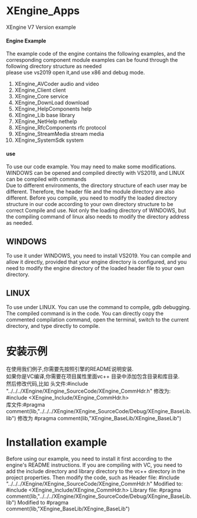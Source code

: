 # XEngine_Apps

XEngine V7 Version example

#### Engine Example
The example code of the engine contains the following examples, and the corresponding component module examples can be found through the following directory structure as needed  
please use vs2019 open it,and use x86 and debug mode.  

1. XEngine_AVCoder                  audio and video   
2. XEngine_Client                   client  
3. XEngine_Core                     service  
4. XEngine_DownLoad                 download  
5. XEngine_HelpComponents           help  
6. XEngine_Lib                      base library  
7. XEngine_NetHelp                  nethelp  
9. XEngine_RfcComponents            rfc protocol    
10. XEngine_StreamMedia             stream media  
11. XEngine_SystemSdk               system  

#### use
To use our code example. You may need to make some modifications. WINDOWS can be opened and compiled directly with VS2019, and LINUX can be compiled with commands  
Due to different environments, the directory structure of each user may be different. Therefore, the header file and the module directory are also different. Before you compile, you need to modify the loaded directory structure in our code according to your own directory structure to be correct Compile and use. Not only the loading directory of WINDOWS, but the compiling command of linux also needs to modify the directory address as needed.

## WINDOWS
To use it under WINDOWS, you need to install VS2019. You can compile and allow it directly, provided that your engine directory is configured, and you need to modify the engine directory of the loaded header file to your own directory.
## LINUX
To use under LINUX. You can use the command to compile, gdb debugging. The compiled command is in the code. You can directly copy the commented compilation command, open the terminal, switch to the current directory, and type directly to compile.

# 安装示例
在使用我们例子,你需要先按照引擎的README说明安装.    
如果你是VC编译,你需要在项目属性里面vc++ 目录中添加包含目录和库目录.  
然后修改代码,比如
头文件:#include "../../../XEngine/XEngine_SourceCode/XEngine_CommHdr.h" 修改为: #include <XEngine_Include/XEngine_CommHdr.h>  
库文件:#pragma comment(lib,"../../../XEngine/XEngine_SourceCode/Debug/XEngine_BaseLib.lib") 修改为 #pragma comment(lib,"XEngine_BaseLib/XEngine_BaseLib") 
# Installation example
Before using our example, you need to install it first according to the engine's README instructions.
If you are compiling with VC, you need to add the include directory and library directory to the vc++ directory in the project properties.
Then modify the code, such as
Header file: #include "../../../XEngine/XEngine_SourceCode/XEngine_CommHdr.h" Modified to: #include <XEngine_Include/XEngine_CommHdr.h>
Library file: #pragma comment(lib,"../../../XEngine/XEngine_SourceCode/Debug/XEngine_BaseLib.lib") Modified to #pragma comment(lib,"XEngine_BaseLib/XEngine_BaseLib")